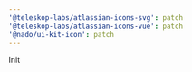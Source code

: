```yaml
---
'@teleskop-labs/atlassian-icons-svg': patch
'@teleskop-labs/atlassian-icons-vue': patch
'@nado/ui-kit-icon': patch
---
```


Init
